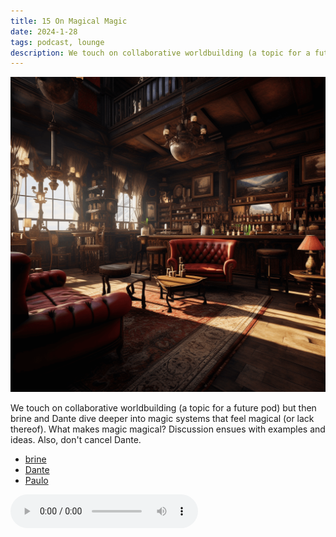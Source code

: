 ```yaml
---
title: 15 On Magical Magic
date: 2024-1-28
tags: podcast, lounge
description: We touch on collaborative worldbuilding (a topic for a future pod) but then brine and Dante dive deeper into magic systems that feel magical (or lack thereof). What makes magic magical? Discussion ensues with examples and ideas. Also, don't cancel Dante.
---
```


![thumb](assets/images/lounge_square2.png)

We touch on collaborative worldbuilding (a topic for a future pod) but then brine and Dante dive deeper into magic systems that feel magical (or lack thereof). What makes magic magical? Discussion ensues with examples and ideas. Also, don't cancel Dante.

- [brine](https://brine.dev)
- [Dante](https://thedolentcity.substack.com)
- [Paulo](https://www.lulu.com/shop/paul-jennings-and-kitty-hiraeth/palaeolithic-voyages/paperback/product-kpmy8y.html)

<audio controls src="https://archive.org/download/play_worlds_podcast_15_magical_magic/play_worlds_podcast_15_magical_magic.mp3"></audio>
